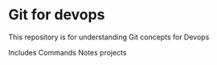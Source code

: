 # Git for devops

This repository is for  understanding  Git concepts for Devops

Includes
Commands 
Notes
projects



